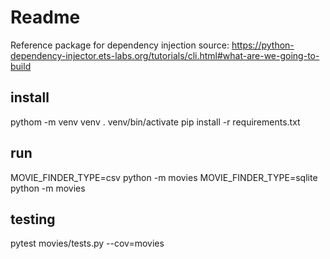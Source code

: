 # Readme
Reference package for dependency injection
source: https://python-dependency-injector.ets-labs.org/tutorials/cli.html#what-are-we-going-to-build


## install
pythom -m venv venv
. venv/bin/activate
pip install -r requirements.txt

## run
MOVIE_FINDER_TYPE=csv python -m movies
MOVIE_FINDER_TYPE=sqlite python -m movies


## testing
pytest movies/tests.py --cov=movies


